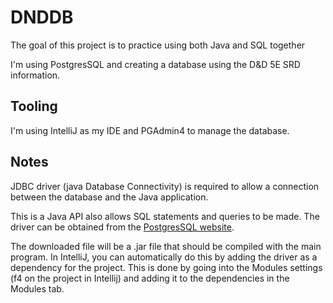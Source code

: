 # DNDDB

The goal of this project is to practice using both Java and SQL together

I'm using PostgresSQL and creating a database using the D&D 5E SRD information.

## Tooling
I'm using IntelliJ as my IDE and PGAdmin4 to manage the database.

## Notes 
JDBC driver (java Database Connectivity) is required to allow a connection between the database and the Java application.

This is a Java API also allows SQL statements and queries to be made. The driver can be obtained from the 
[PostgresSQL website](https://jdbc.postgresql.org/download.html).

The downloaded file will be a .jar file that should be compiled with the main program. In IntelliJ, you can automatically 
do this by adding the driver as a dependency for the project. This is done by going into the Modules settings (f4 on the
project in Intellij) and adding it to the dependencies in the Modules tab.